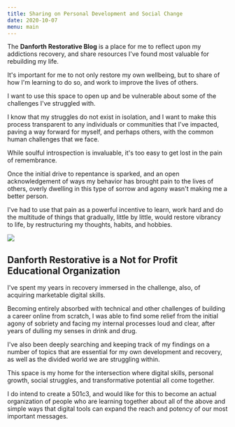 ```yaml
---
title: Sharing on Personal Development and Social Change
date: 2020-10-07
menu: main
---
```


The **Danforth Restorative Blog** is a place for me to reflect upon my addictions recovery, and share resources I've found most valuable for rebuilding my life. 

It's important for me to not only restore my own wellbeing, but to share of how I'm learning to do so, and work to improve the lives of others.

I want to use this space to open up and be vulnerable about some of the challenges I've struggled with. 

I know that my struggles do not exist in isolation, and I want to make this process transparent to any individuals or communities that I've impacted, paving a way forward for myself, and perhaps others, with the common human challenges that we face.

While soulful introspection is invaluable, it's too easy to get lost in the pain of remembrance. 

Once the initial drive to repentance is sparked, and an open acknowledgement of ways my behavior has brought pain to the lives of others, overly dwelling in this type of sorrow and agony wasn't making me a better person. 

I've had to use that pain as a powerful incentive to learn, work hard and do the multitude of things that gradually, little by little, would restore vibrancy to life, by restructuring my thoughts, habits, and hobbies.

![](/images/Danforth-Restorative.png)

## Danforth Restorative is a Not for Profit Educational Organization

I've spent my years in recovery immersed in the challenge, also, of acquiring marketable digital skills. 

Becoming entirely absorbed with technical and other challenges of building a career online from scratch, I was able to find some relief from the initial agony of sobriety and facing my internal processes loud and clear, after years of dulling my senses in drink and drug.

I've also been deeply searching and keeping track of my findings on a number of topics that are essential for my own development and recovery, as well as the divided world we are struggling within.

This space is my home for the intersection where digital skills, personal growth, social struggles, and transformative potential all come together.

I do intend to create a 501c3, and would like for this to become an actual organization of people who are learning together about all of the above and simple ways that digital tools can expand the reach and potency of our most important messages.